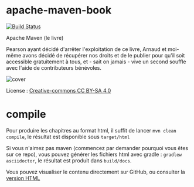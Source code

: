 apache-maven-book
=================

[![Build Status](https://apache-maven.ci.cloudbees.com/buildStatus/icon?job=apache-maven-book)](https://apache-maven.ci.cloudbees.com/job/apache-maven-book/)

Apache Maven (le livre)

Pearson ayant décidé d'arrêter l'exploitation de ce livre, Arnaud et moi-même avons décidé de récupérer nos droits et de le publier pour qu'il soit accessible gratuitement à tous, et - sait on jamais - vive un second souffle avec l'aide de contributeurs bénévoles.

![cover](cover.jpg)

License : [Creative-commons CC BY-SA 4.0](http://creativecommons.org/licenses/by-nc-sa/4.0/deed.fr)

compile
=======

Pour produire les chapitres au format html, il suffit de lancer ```mvn clean compile```, le résultat est disponible sous ```target/html```

Si vous n'aimez pas maven (commencez par demander pourquoi vous êtes sur ce repo), vous pouvez générer les fichiers html avec gradle : ```gradlew asciidoctor```, le résultat est produit dans ```build/docs```.

Vous pouvez visualiser le contenu directement sur GitHub, ou consulter la [version HTML](https://apache-maven.ci.cloudbees.com/job/apache-maven-book/HTML/)
